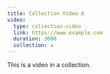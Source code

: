 ```yaml
---
title: Collection Video A
video:
  type: collection-video
  link: https://www.example.com
  duration: 3000
  collection: a
---
```


This is a video in a collection.

